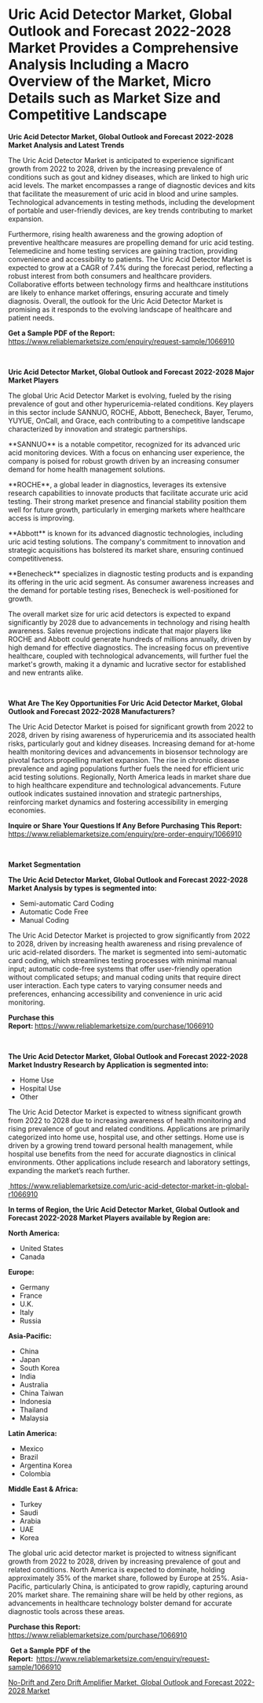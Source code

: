 <p><h1>Uric Acid Detector Market, Global Outlook and Forecast 2022-2028 Market Provides a Comprehensive Analysis Including a Macro Overview of the Market, Micro Details such as Market Size and Competitive Landscape</h1></p><p><strong>Uric Acid Detector Market, Global Outlook and Forecast 2022-2028 Market Analysis and Latest Trends</strong></p>
<p><p>The Uric Acid Detector Market is anticipated to experience significant growth from 2022 to 2028, driven by the increasing prevalence of conditions such as gout and kidney diseases, which are linked to high uric acid levels. The market encompasses a range of diagnostic devices and kits that facilitate the measurement of uric acid in blood and urine samples. Technological advancements in testing methods, including the development of portable and user-friendly devices, are key trends contributing to market expansion.</p><p>Furthermore, rising health awareness and the growing adoption of preventive healthcare measures are propelling demand for uric acid testing. Telemedicine and home testing services are gaining traction, providing convenience and accessibility to patients. The Uric Acid Detector Market is expected to grow at a CAGR of 7.4% during the forecast period, reflecting a robust interest from both consumers and healthcare providers. Collaborative efforts between technology firms and healthcare institutions are likely to enhance market offerings, ensuring accurate and timely diagnosis. Overall, the outlook for the Uric Acid Detector Market is promising as it responds to the evolving landscape of healthcare and patient needs.</p></p>
<p><strong>Get a Sample PDF of the Report:&nbsp;</strong> <a href="https://www.reliablemarketsize.com/enquiry/request-sample/1066910?utm_campaign=2890&utm_medium=2&utm_source=Github&utm_content=ia&utm_term=21032025&utm_id=uric-acid-detector-market-global-outlook-and-forecast-2022-2028">https://www.reliablemarketsize.com/enquiry/request-sample/1066910</a></p>
<p>&nbsp;</p>
<p><strong>Uric Acid Detector Market, Global Outlook and Forecast 2022-2028 Major Market Players</strong></p>
<p><p>The global Uric Acid Detector Market is evolving, fueled by the rising prevalence of gout and other hyperuricemia-related conditions. Key players in this sector include SANNUO, ROCHE, Abbott, Benecheck, Bayer, Terumo, YUYUE, OnCall, and Grace, each contributing to a competitive landscape characterized by innovation and strategic partnerships.</p><p>**SANNUO** is a notable competitor, recognized for its advanced uric acid monitoring devices. With a focus on enhancing user experience, the company is poised for robust growth driven by an increasing consumer demand for home health management solutions.</p><p>**ROCHE**, a global leader in diagnostics, leverages its extensive research capabilities to innovate products that facilitate accurate uric acid testing. Their strong market presence and financial stability position them well for future growth, particularly in emerging markets where healthcare access is improving.</p><p>**Abbott** is known for its advanced diagnostic technologies, including uric acid testing solutions. The company's commitment to innovation and strategic acquisitions has bolstered its market share, ensuring continued competitiveness.</p><p>**Benecheck** specializes in diagnostic testing products and is expanding its offering in the uric acid segment. As consumer awareness increases and the demand for portable testing rises, Benecheck is well-positioned for growth.</p><p>The overall market size for uric acid detectors is expected to expand significantly by 2028 due to advancements in technology and rising health awareness. Sales revenue projections indicate that major players like ROCHE and Abbott could generate hundreds of millions annually, driven by high demand for effective diagnostics. The increasing focus on preventive healthcare, coupled with technological advancements, will further fuel the market's growth, making it a dynamic and lucrative sector for established and new entrants alike.</p></p>
<p>&nbsp;</p>
<p><strong>What Are The Key Opportunities For Uric Acid Detector Market, Global Outlook and Forecast 2022-2028 Manufacturers?</strong></p>
<p><p>The Uric Acid Detector Market is poised for significant growth from 2022 to 2028, driven by rising awareness of hyperuricemia and its associated health risks, particularly gout and kidney diseases. Increasing demand for at-home health monitoring devices and advancements in biosensor technology are pivotal factors propelling market expansion. The rise in chronic disease prevalence and aging populations further fuels the need for efficient uric acid testing solutions. Regionally, North America leads in market share due to high healthcare expenditure and technological advancements. Future outlook indicates sustained innovation and strategic partnerships, reinforcing market dynamics and fostering accessibility in emerging economies.</p></p>
<p><strong>Inquire or Share Your Questions If Any Before Purchasing This Report:</strong> <a href="https://www.reliablemarketsize.com/enquiry/pre-order-enquiry/1066910?utm_campaign=2890&utm_medium=2&utm_source=Github&utm_content=ia&utm_term=21032025&utm_id=uric-acid-detector-market-global-outlook-and-forecast-2022-2028">https://www.reliablemarketsize.com/enquiry/pre-order-enquiry/1066910</a></p>
<p>&nbsp;</p>
<p><strong>Market Segmentation</strong></p>
<p><strong>The Uric Acid Detector Market, Global Outlook and Forecast 2022-2028 Market Analysis by types is segmented into:</strong></p>
<p><ul><li>Semi-automatic Card Coding</li><li>Automatic Code Free</li><li>Manual Coding</li></ul></p>
<p><p>The Uric Acid Detector Market is projected to grow significantly from 2022 to 2028, driven by increasing health awareness and rising prevalence of uric acid-related disorders. The market is segmented into semi-automatic card coding, which streamlines testing processes with minimal manual input; automatic code-free systems that offer user-friendly operation without complicated setups; and manual coding units that require direct user interaction. Each type caters to varying consumer needs and preferences, enhancing accessibility and convenience in uric acid monitoring.</p></p>
<p><strong>Purchase this Report:&nbsp;</strong><a href="https://www.reliablemarketsize.com/purchase/1066910?utm_campaign=2890&utm_medium=2&utm_source=Github&utm_content=ia&utm_term=21032025&utm_id=uric-acid-detector-market-global-outlook-and-forecast-2022-2028">https://www.reliablemarketsize.com/purchase/1066910</a></p>
<p>&nbsp;</p>
<p><strong>The Uric Acid Detector Market, Global Outlook and Forecast 2022-2028 Market Industry Research by Application is segmented into:</strong></p>
<p><ul><li>Home Use</li><li>Hospital Use</li><li>Other</li></ul></p>
<p><p>The Uric Acid Detector Market is expected to witness significant growth from 2022 to 2028 due to increasing awareness of health monitoring and rising prevalence of gout and related conditions. Applications are primarily categorized into home use, hospital use, and other settings. Home use is driven by a growing trend toward personal health management, while hospital use benefits from the need for accurate diagnostics in clinical environments. Other applications include research and laboratory settings, expanding the market’s reach further.</p></p>
<p><a href="https://www.reliablemarketsize.com/uric-acid-detector-market-in-global-r1066910?utm_campaign=2890&utm_medium=2&utm_source=Github&utm_content=ia&utm_term=21032025&utm_id=uric-acid-detector-market-global-outlook-and-forecast-2022-2028">&nbsp;https://www.reliablemarketsize.com/uric-acid-detector-market-in-global-r1066910</a></p>
<p><strong>In terms of Region, the Uric Acid Detector Market, Global Outlook and Forecast 2022-2028 Market Players available by Region are:</strong></p>
<p>
    <p> <strong> North America: </strong>
        <ul>
            <li>United States</li>
            <li>Canada</li>
        </ul>
        </p> 
    <p> <strong> Europe: </strong>
        <ul>
            <li>Germany</li>
            <li>France</li>
            <li>U.K.</li>
            <li>Italy</li>
            <li>Russia</li>
        </ul>
        </p> 
    <p> <strong> Asia-Pacific: </strong>
        <ul>
            <li>China</li>
            <li>Japan</li>
            <li>South Korea</li>
            <li>India</li>
            <li>Australia</li>
            <li>China Taiwan</li>
            <li>Indonesia</li>
            <li>Thailand</li>
            <li>Malaysia</li>
        </ul>
        </p> 
    <p> <strong> Latin America: </strong>
        <ul>
            <li>Mexico</li>
            <li>Brazil</li>
            <li>Argentina Korea</li>
            <li>Colombia</li>
        </ul>
        </p> 
    <p> <strong> Middle East & Africa: </strong>
        <ul>
            <li>Turkey</li>
            <li>Saudi</li>
            <li>Arabia</li>
            <li>UAE</li>
            <li>Korea</li>
        </ul>
    </p>
    </p>
<p><p>The global uric acid detector market is projected to witness significant growth from 2022 to 2028, driven by increasing prevalence of gout and related conditions. North America is expected to dominate, holding approximately 35% of the market share, followed by Europe at 25%. Asia-Pacific, particularly China, is anticipated to grow rapidly, capturing around 20% market share. The remaining share will be held by other regions, as advancements in healthcare technology bolster demand for accurate diagnostic tools across these areas.</p></p>
<p><strong>Purchase this Report: </strong><a href="https://www.reliablemarketsize.com/purchase/1066910?utm_campaign=2890&utm_medium=2&utm_source=Github&utm_content=ia&utm_term=21032025&utm_id=uric-acid-detector-market-global-outlook-and-forecast-2022-2028">https://www.reliablemarketsize.com/purchase/1066910</a></p>
<p>&nbsp;<strong>Get a Sample PDF of the Report:&nbsp;&nbsp;</strong><a href="https://www.reliablemarketsize.com/enquiry/request-sample/1066910?utm_campaign=2890&utm_medium=2&utm_source=Github&utm_content=ia&utm_term=21032025&utm_id=uric-acid-detector-market-global-outlook-and-forecast-2022-2028">https://www.reliablemarketsize.com/enquiry/request-sample/1066910</a></p>
<p><strong></strong></p>
<p><p><a href="https://github.com/porstgowinjq/Market-Research-Report-List-1/blob/main/no-drift-and-zero-drift-amplifier-market-global-outlook-and-forecast-2022-2028-market.md?utm_campaign=2890&utm_medium=2&utm_source=Github&utm_content=ia&utm_term=21032025&utm_id=uric-acid-detector-market-global-outlook-and-forecast-2022-2028">No-Drift and Zero Drift Amplifier Market, Global Outlook and Forecast 2022-2028 Market</a></p></p>